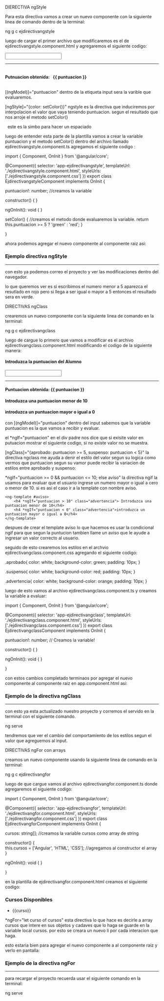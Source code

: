 DIERECTIVA ngStyle

Para esta directiva vamos a crear un nuevo componente con la siguiente linea de comando dentro de la terminal: 

ng g c ejdirectivangstyle

luego de cargar el primer archivo que modificaremos es el de ejdirectivangstyle.component.html y agregaremos el siguiente codigo: 

<div class="container">
    <input type="number" class="form-control" [(ngModel)]="puntuacion">
    <hr>
    <h4 style="display: inline-block;">Putnuacion obtenida: &nbsp;</h4>
    <h4 style="display: inline-block;" [ngStyle]="{color: setColor()}">{{ puntuacion }}</h4>
</div>

[(ngModel)]="puntuacion"   dentro de la etiqueta input sera la varible que evaluaremos. 

 [ngStyle]="{color: setColor()}"  ngstyle es la directiva que induciremos por interpolacion el valor que vaya teniendo puntuacion. segun el resultado que nos arroje el metodo setColor()

  &nbsp; este es la simbo para hacer un espaciado


  luego de entender esta parte de la plantilla vamos a crear la variable puntuacion y el metodo setColor() dentro del archivo llamado ejdirectivangstyle.component.ts agregamos el siguiente codigo :

  import { Component, OnInit } from '@angular/core';

@Component({
  selector: 'app-ejdirectivangstyle',
  templateUrl: './ejdirectivangstyle.component.html',
  styleUrls: ['./ejdirectivangstyle.component.css']
})
export class EjdirectivangstyleComponent implements OnInit {

  puntuacion!: number;              //creamos la variable

  constructor() { }

  ngOnInit(): void {
  }

  setColor() {                      //creamos el metodo donde evaluaremos la variable.
    return this.puntuacion >= 5 ? 'green' : 'red';
  }

}


ahora podemos agregar el nuevo componente al componente raiz asi: 


  <h3>Ejemplo directiva ngStyle</h3>
  <hr>
  <app-ejdirectivangstyle></app-ejdirectivangstyle>


  con esto ya podemos correo el proyecto y ver las modificaciones dentro del navegador. 

  lo que queremos ver es si escribimos el numero menor a 5 aparezca el resutlado en rojo pero si llega a ser igual o mayor a 5 entonces el resultado sera en verde. 

  

DIRECTIVAS ngClass 

crearemos un nuevo componente con la siguiente linea de comando en la terminal: 

ng g c ejdirectivangclass 

luego de cargue lo primero que vamos a modificar es el archivo ejdirectivangclass.component.html modificando el codigo de la siguiente manera: 

<h4>Introduzca la puntuacion del Alumno</h4>
<input type="text" class="form-control" [(ngModel)]="puntuacion">
<hr>
<div *ngIf="puntuacion">
    <h4 *ngIf="puntuacion >= 0 && puntuacion <= 10; else aviso"
        [ngClass]="{aprobado: puntuacion >= 5, 
                    suspenso: puntuacion < 5}">
        Puntuacion obtenida: {{ puntuacion }}
    </h4>
    <ng-template #aviso>
        <h4 *ngIf="puntuacion > 10" class="advertencia"> Introduzca una puntuacion menor de 10</h4>
        <h4 *ngIf="puntuacion < 0" class="advertencia">introduzca un puntuacion mayor o igual a 0</h4>
    </ng-template>
</div>


con  [(ngModel)]="puntuacion"   dentro del input sabemos que la variable puntuacion es la que vamos a recibir y evaluar.

el *ngIf="puntuacion" en el div padre nos dice que si exisite valor en putuacion mostrar el siguiente codigo, si no existe valor no se muestra. 

[ngClass]="{aprobado: puntuacion >= 5, suspenso: puntuacion < 5}"  la directiva ngclass me ayuda a denir el estilo del valor segun su logica como vermos que puntuacion segun su vamor puede recibir la variacion de estilos entre aprobado y suspenso: 

*ngIf="puntuacion >= 0 && puntuacion <= 10; else aviso"  la directiva ngif la usamos para evaluar que el usuario ingrese un numero mayor o igual a cero o menor de 10. si es asi el caso ir a la template con nombre aviso. 


    <ng-template #aviso>
        <h4 *ngIf="puntuacion > 10" class="advertencia"> Introduzca una puntuacion menor de 10</h4>
        <h4 *ngIf="puntuacion < 0" class="advertencia">introduzca un puntuacion mayor o igual a 0</h4>
    </ng-template>

despues de crear el template aviso lo que hacemos es usar la condicional ngif para que segun la puntucion tambien llame un aviso que le ayude a ingresar un valor correcto al usuario. 


seguido de esto crearemos los estilos en el archvio ejdirectivangclass.component.css agregando el siguiente codigo: 

.aprobado{
    color: white; 
    background-color: green;
    padding: 10px;
}

.suspenso{
    color: white; 
    background-color: red;
    padding: 10px;
}


.advertencia{
    color: white; 
    background-color: orange;
    padding: 10px;
}

luego de esto vamos al archivo ejdirectivangclass.component.ts y creamos la variable a evaluar: 

import { Component, OnInit } from '@angular/core';

@Component({
  selector: 'app-ejdirectivangclass',
  templateUrl: './ejdirectivangclass.component.html',
  styleUrls: ['./ejdirectivangclass.component.css']
})
export class EjdirectivangclassComponent implements OnInit {

  puntuacion!: number;      // Creamos la variable!

  constructor() { }

  ngOnInit(): void {
  }

}


con estos cambios completado terminaos por agregar el nuevo componente al componente raiz en app.component.html asi: 

<h3>Ejemplo de la directiva ngClass</h3>
<hr>
<app-ejdirectivangclass></app-ejdirectivangclass>

con esto ya esta actualizado nuestro proyecto y corremos el servido en la terminal con el siguiente comando. 

ng serve

tendremos que ver el cambio del comportamiento de los estilos segun el valor que agreguemos al input. 



DIRECTIVAS ngFor con arrays 

creamos un nuevo componente usando la siguiente linea de comando en la terminal: 

ng g c ejdirectivangfor 

luego de que cargue vamos al archivo ejdirectivangfor.component.ts donde agregaremos el siguiente codigo: 

import { Component, OnInit } from '@angular/core';

@Component({
  selector: 'app-ejdirectivangfor',
  templateUrl: './ejdirectivangfor.component.html',
  styleUrls: ['./ejdirectivangfor.component.css']
})
export class EjdirectivangforComponent implements OnInit {

  cursos: string[];       //creamos la variable cursos como array de string

  constructor() {   
    this.cursos = ['Angular', 'HTML', 'CSS'];     //agregamos al constructor el array
   }

  ngOnInit(): void {
  }

}

en la plantilla de ejdirectivangfor.component.html creamos el siguiente codigo:

<h3> Cursos Disponibles </h3>
<ul>
    <li *ngFor="let curso of cursos">
        {{curso}}
    </li>
</ul>

*ngFor="let curso of cursos" esta directiva lo que hace es decirle a array cursos que intere en sus objetos y cadaves que lo haga se guarde en la variable local cursos. por esto se creara un nuevo li por cada interacion que haga. 

esto estaria bien para agregar el nuevo componente a al componente raiz y verlo en pantalla: 


  <h3>Ejemplo de la directiva ngFor</h3>
  <hr>
  <app-ejdirectivangfor></app-ejdirectivangfor>


para recargar el proyecto recuerda usar el siguiente comando en la terminal: 

ng serve


